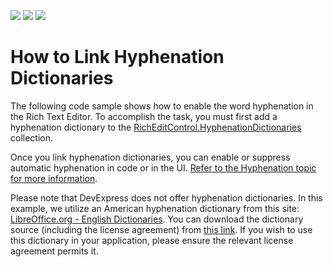 <!-- default badges list -->
![](https://img.shields.io/endpoint?url=https://codecentral.devexpress.com/api/v1/VersionRange/203137731/21.1.5%2B)
[![](https://img.shields.io/badge/Open_in_DevExpress_Support_Center-FF7200?style=flat-square&logo=DevExpress&logoColor=white)](https://supportcenter.devexpress.com/ticket/details/T828523)
[![](https://img.shields.io/badge/📖_How_to_use_DevExpress_Examples-e9f6fc?style=flat-square)](https://docs.devexpress.com/GeneralInformation/403183)
<!-- default badges end -->
# How to Link Hyphenation Dictionaries

The following code sample shows how to enable the word hyphenation in the Rich Text Editor. To accomplish the task, you must first add a hyphenation dictionary to the  [RichEditControl.HyphenationDictionaries][0] collection.

Once you link hyphenation dictionaries, you can enable or suppress automatic hyphenation in code or in the UI.
[Refer to the Hyphenation topic for more information](https://docs.devexpress.com/WPF/401189/controls-and-libraries/rich-text-editor/hyphenation?).

Please note that DevExpress does not offer hyphenation dictionaries. In this example, we utilize an American hyphenation dictionary from this site: [LibreOffice.org - English Dictionaries][1]. You can download the dictionary source (including the license agreement) from [this link][2]. If you wish to use this dictionary in your application, please ensure the relevant license agreement permits it.


[0]: https://docs.devexpress.com/WPF/DevExpress.Xpf.RichEdit.RichEditControl.HyphenationDictionaries
[1]: https://extensions.libreoffice.org/en/extensions/show/english-dictionaries
[2]: https://extensions.libreoffice.org/assets/downloads/41/dict-en-20210101.oxt
